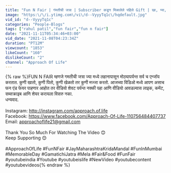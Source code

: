 ```yaml
---
title: "Fun N Fair | गंमतीची जत्रा | Subscriber कडून मिळालेले पहिले Gift | खा, प्या, खेळा आणि मज्जा करा ✨🎉❤️"
image: "https:\/\/i.ytimg.com\/vi\/d--VyyyTq1c\/hqdefault.jpg"
vid_id: "d--VyyyTq1c"
categories: "People-Blogs"
tags: ["rahul patil","fun fair","fun n fair"]
date: "2021-11-11T05:34:46+03:00"
vid_date: "2021-11-08T04:23:34Z"
duration: "PT12M"
viewcount: "1853"
likeCount: "160"
dislikeCount: "2"
channel: "Approach Of Life"
---
```

{% raw %}FUN N FAIR म्हणजे गमतीची जत्रा ज्या मध्ये लहानापासून मोठ्यापर्यन्त सर्व च एन्जॉय करतात. कुणी खातो, कुणी पितो, कुणी खेळतो तर कुणी मज्जा करतो. आजच्या विडिओ मध्ये आपण असाच फन एंड फेयर पाहणार आहोत तर वीडियो शेवट पर्यन्त नक्की पहा आणि वीडियो आवडल्यास लाइक, कमेंट, सब्सक्राइब आणि शेयर करायला विसरु नका.<br />धन्यवाद.<br /><br />Instagram: <a rel="nofollow" target="blank" href="http://instagram.com/approach.of.life">http://instagram.com/approach.of.life</a><br />Facebook: <a rel="nofollow" target="blank" href="https://www.facebook.com/Approach-Of-Life-110756484407737">https://www.facebook.com/Approach-Of-Life-110756484407737</a><br />Email: approachoflife21@gmail.com<br /><br />Thank You So Much For Watching The Video 😊<br />Keep Supporting 😊<br /><br />#ApproachOfLife #FunNFair #JayMaharashtraKridaMandal #FunInMumbai #MemorableDay #GamatichiJatra #Mela #Fair&amp;Food #FunFair #youtubeindia #Youtube #youtubeislife #NewVideo #youtubecontent #youtubevideos{% endraw %}

